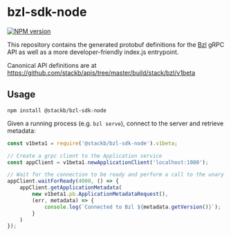 # bzl-sdk-node

[![NPM version](https://img.shields.io/npm/v/@stackb/bzl-sdk-node.svg)](https://www.npmjs.com/package/@stackb/bzl-sdk-node)

This repository contains the generated protobuf definitions for the
[Bzl](https://build.bzl.io) gRPC API as well as a more developer-friendly
index.js entrypoint.

Canonical API definitions are at https://github.com/stackb/apis/tree/master/build/stack/bzl/v1beta

## Usage

```
npm install @stackb/bzl-sdk-node
```

Given a running process (e.g. `bzl serve`), connect to the server and retrieve metadata:

```js
const v1beta1 = require('@stackb/bzl-sdk-node').v1beta;

// Create a grpc client to the Application service
const appClient = v1beta1.newApplicationClient('localhost:1080');

// Wait for the connection to be ready and perform a call to the unary GetApplicationMetata rpc endpoint. 
appClient.waitForReady(4000, () => {
    appClient.getApplicationMetadata(
        new v1beta1.pb.ApplicationMetadataRequest(),
        (err, metadata) => {
            console.log(`Connected to Bzl ${metadata.getVersion()}`);
        }
    )
});
```

